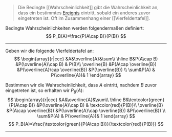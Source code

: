 > Die Bedingte [[Wahrscheinlichkeit]] gibt die Wahrscheinlichkeit an, dass ein bestimmtes [Ereignis](Ereignis(se)) eintritt, sobald ein anderes zuvor eingetreten ist.
> Oft im Zusammenhang einer [[Vierfeldertafel]].

Bedingte Wahrscheinlichkeiten werden folgendermaßen definiert:
$$
P_B(A)=\frac{P(A\cap B)}{P(B)}
$$

---
Geben wir die folgende Vierfeldertafel an:
$$
\begin{array}{r|ccc}
	&A&\overline{A}&\sum\\ \hline
	B&P(A\cap B) &P(\overline{A}\cap B) & P(B)\\
	\overline{B} &P(A\cap \overline{B}) &P(\overline{A}\cap \overline{B}) &P(\overline{B}) \\
	\sum&P(A) & P(\overline{A})& 1
\end{array}
$$

Bestimmen wir die Wahrscheinlichkeit, dass $A$ eintritt, nachdem $B$ zuvor eingetreten ist, so erhalten wir $P_B(A)$:
$$
\begin{array}{r|ccc}
	&A&\overline{A}&\sum\\ \hline
	B&\textcolor{green}{P(A\cap B)} &P(\overline{A}\cap B) & \textcolor{red}{P(B)}\\
	\overline{B} &P(A\cap \overline{B}) &P(\overline{A}\cap \overline{B}) &P(\overline{B}) \\
	\sum&P(A) & P(\overline{A})& 1
\end{array}
$$
$$
P_B(A)=\frac{\textcolor{green}{P(A\cap B)}}{\textcolor{red}{P(B)}}
$$

---